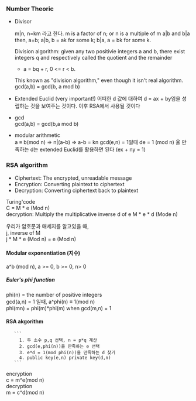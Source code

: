 ### Number Theoric

  - Divisor

    m|n, n=km 라고 한다. m is a factor of n; or n is a multiple of m
    a|b and b|a then, a=b; a|b, b = ak for some k; b|a, a = bk for some k. 

    Division algorithm: given any two positivie integers a and b, there exist integers q and respectively called the quotient and the remainder
     - a = bq + r, 0 <= r < b.
    
    This known as "division algorithm," even though it isn't real algorithm.
    gcd(a,b) = gcd(b, a mod b)

  - Extended Euclid (very important!)  어떠한 d 값에 대하여 d = ax + by임을 성립하는 것을 보여주는 것이다. 이후 RSA에서 사용될 것이다
  
  - gcd  
    gcd(a,b) = gcd(b,a mod b)

  - modular arithmetic  
    a ≡ b(mod n) => n|(a-b) => a-b = kn
    gcd(e,n) = 1일때 de = 1 (mod n) 울 만족하는 d는 extended Euclid를 활용하면 된다 (ex + ny = 1)
    


### RSA algorithm

  - Ciphertext: The encrypted, unreadable message
  - Encryption: Converting plaintext to ciphertext
  - Decryption: Converting ciphertext back to plaintext

Turing'code  
  C = M * e (Mod n)  
  decryption: Multiply the multiplicative inverse d of e
  M * e * d (Mode n)

  우리가 암호문과 매세지를 알고있을 때,  
  j, inverse of M  
  j * M * e (Mod n) = e (Mod n)

  #### Modular exponentiation (지수) 
  a^b (mod n), a >= 0, b >= 0, n> 0

  ##### Euler's phi function  
   phi(n) = the number of positive integers  
   gcd(a,n) = 1 일때, a^phi(n) ≡ 1(mod n)  
   phi(mn) = phi(m)*phi(m) when gcd(m,n) = 1  

   #### RSA akgorithm  
       ```
         1. 두 소수 p,q 선택, n = p*q 계산  
         2. gcd(e,phi(n))을 만족하는 e 선택
         3. e*d = 1(mod phi(n))을 만족하는 d 찾기
         4. public key(e,n) private key(d,n)
       ```   
  encryption     
    c = m^e(mod n)  
  decryption          
    m = c^d(mod n)


  ### 
    
       
         
  
    
